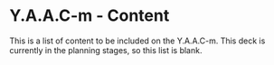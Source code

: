 <!-- ======================================== yaacmcontent.md Start ======================================== -->


<!-- ------------------------------ Intro Start ------------------------------ -->

# Y.A.A.C-m - Content

This is a list of content to be included on the Y.A.A.C-m.  This deck is currently in the planning stages, so this list is blank.

<!-- ------------------------------ Intro End ------------------------------ -->


<!-- ------------------------------ Outro Start ------------------------------ -->

<!-- ------------------------------ Outro End ------------------------------ -->


<!-- ======================================== yaacmcontent.md End ======================================== -->
